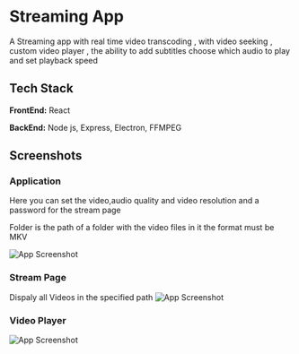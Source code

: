 
# Streaming App 

A Streaming app with real time video transcoding , with video seeking , custom video player , the ability to add subtitles choose which audio to play and set playback speed 




## Tech Stack

**FrontEnd:** React

**BackEnd:** Node js, Express, Electron, FFMPEG


## Screenshots

### Application
Here you can set the video,audio quality and video resolution
and a password for the stream page

Folder is the path of a folder with the video files in it the format must be MKV

![App Screenshot](https://i.imgur.com/86qix4K.jpg)
### Stream Page
Dispaly all Videos in the specified path
![App Screenshot](https://i.imgur.com/ivrQRWB.jpg)

### Video Player

![App Screenshot](https://i.imgur.com/cBP3Knj.jpg)
